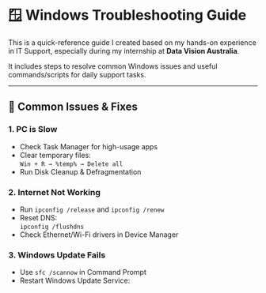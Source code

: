 
# 🪟 Windows Troubleshooting Guide

This is a quick-reference guide I created based on my hands-on experience in IT Support, especially during my internship at **Data Vision Australia**.

It includes steps to resolve common Windows issues and useful commands/scripts for daily support tasks.

---

## 🔧 Common Issues & Fixes

### 1. PC is Slow
- Check Task Manager for high-usage apps
- Clear temporary files:  
  `Win + R → %temp% → Delete all`
- Run Disk Cleanup & Defragmentation

### 2. Internet Not Working
- Run `ipconfig /release` and `ipconfig /renew`
- Reset DNS:  
  `ipconfig /flushdns`
- Check Ethernet/Wi-Fi drivers in Device Manager

### 3. Windows Update Fails
- Use `sfc /scannow` in Command Prompt
- Restart Windows Update Service:
